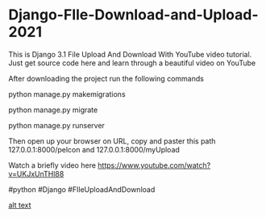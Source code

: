 # Django-FIle-Download-and-Upload-2021
This is Django 3.1 File Upload And Download With YouTube video tutorial. Just get source code here and learn through a beautiful video on YouTube


After downloading the project run the following commands

python manage.py makemigrations

python manage.py migrate

python manage.py runserver


Then open up your browser on URL, copy and paster this path 127.0.0.1:8000/pelcon and 127.0.0.1:8000/myUpload


Watch a briefly video here https://www.youtube.com/watch?v=UKJxUnTHl88


#python #Django #FIleUploadAndDownload


[alt text](https://github.com/MoTechStore/Django-FIle-Download-and-Upload-2021/blob/ml/media/store/covers/thumb.p?raw=true)


